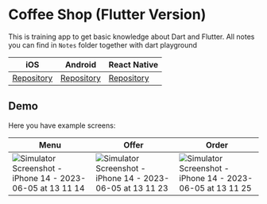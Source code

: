 # Coffee Shop (Flutter Version)

This is training app to get basic knowledge about Dart and Flutter. All notes you can find in `Notes` folder together with dart playground


| iOS                                                                     | Android                                                                          | React Native                                                                            | 
| ----------------------------------------------------------------------------------- | --------------------------------------------------------------------------------- | ---------------------------------------------------------------------------------- |
| [Repository](https://github.com/witoldmetel/Coffee-Shop-iOS) | [Repository](https://github.com/witoldmetel/Coffee-Shop-Android) | [Repository](https://img.shields.io/badge/Coverage-0%25-red.svg 'Make me better!') | 

## Demo

Here you have example screens:

| Menu                                                                                                                                                          | Offer                                                                                                                                                           | Order                                                                                                                                                           |
| ----------------------------------------------------------------------------------------------------------------------------------------------------------------- | ----------------------------------------------------------------------------------------------------------------------------------------------------------------- | ----------------------------------------------------------------------------------------------------------------------------------------------------------------- |
| ![Simulator Screenshot - iPhone 14 - 2023-06-05 at 13 11 14](https://github.com/witoldmetel/Coffee-Shop-Flutter/assets/31034370/6b1c1fbe-f834-4ba7-acdb-2addc3cc79e4) | ![Simulator Screenshot - iPhone 14 - 2023-06-05 at 13 11 23](https://github.com/witoldmetel/Coffee-Shop-Flutter/assets/31034370/3599af4a-c2a3-4bd1-bf17-97772e0da82c) | ![Simulator Screenshot - iPhone 14 - 2023-06-05 at 13 11 25](https://github.com/witoldmetel/Coffee-Shop-Flutter/assets/31034370/ee9b1b5a-089b-41a5-a74b-8fd4f2d48475) |
